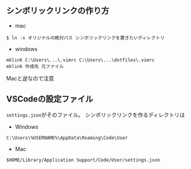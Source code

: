 ## シンボリックリンクの作り方
- mac 
```
$ ln -s オリジナルの絶対パス シンボリックリンクを置きたいディレクトリ
```

- windows
```
mklink C:\Users\...\.vimrc C:\Users\...\dotfiles\.vimrc
mklink 作成先 元ファイル
```
Macと逆なので注意

## VSCodeの設定ファイル
`settings.json`がそのファイル。
シンボリックリンクを作るディレクトリは
- Windows
```
C:\Users\%USERNAME%\AppData\Roaming\Code\User
```
- Mac
```
$HOME/Library/Application Support/Code/User/settings.json
```
